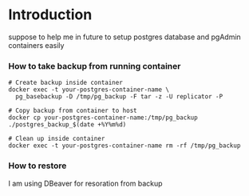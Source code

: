 # Introduction
suppose to help me in future to setup postgres database and pgAdmin containers easily

### How to take backup from running container
```
# Create backup inside container
docker exec -t your-postgres-container-name \
  pg_basebackup -D /tmp/pg_backup -F tar -z -U replicator -P

# Copy backup from container to host
docker cp your-postgres-container-name:/tmp/pg_backup ./postgres_backup_$(date +%Y%m%d)

# Clean up inside container
docker exec -t your-postgres-container-name rm -rf /tmp/pg_backup
```

### How to restore
I am using DBeaver for resoration from backup